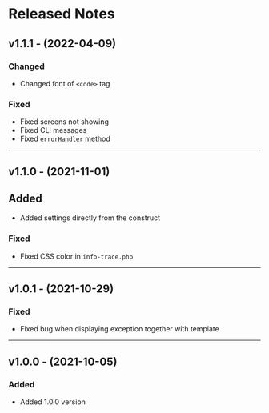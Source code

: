 # Released Notes

## v1.1.1 - (2022-04-09)

### Changed

- Changed font of `<code>` tag

### Fixed

- Fixed screens not showing
- Fixed CLI messages
- Fixed `errorHandler` method

------------------------------------------------

## v1.1.0 - (2021-11-01)

## Added

- Added settings directly from the construct

### Fixed

- Fixed CSS color in `info-trace.php`

------------------------------------------------

## v1.0.1 - (2021-10-29)

### Fixed

- Fixed bug when displaying exception together with template 

------------------------------------------------

## v1.0.0 - (2021-10-05)

### Added

- Added 1.0.0 version